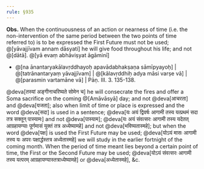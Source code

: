 ```yaml
---
rule: §935
---
```


**Obs.** When the continuousness of an action or nearness of time (i.e. the non-intervention of the same period between the two points of time referred to) is to be expressed the First Future must not be used; @[yāvajjīvam annam dāsyati] he will give food throughout his life; and not @[dātā]. @[yā evaṃ abhāviṣyat āgāminī]

- @[na ānantaryakālavṛddhayoḥ apavādabhakṣaṇa sāmīpyayoḥ] | @[tatrānantaryaṃ yāvajjīvam] | @[kālavṛddhiḥ adya māsi varṣe vā] | @[parasmin vartamāne vā] | Pāṇ. III. 3. 135-138.

@deva[तस्यां अङ्गीनाचरिष्यते सोमेन च] he will consecrate the fires and offer a Soma sacrifice on the coming @[Amāvāsyā] day; and not @deva[आचरता] and @deva[यजता]; also when limit of time or place is expressed and the word @deva[सदा] is used in a sentence; @deva[यः अयं द्विवर्षः आगामी तस्य यत्प्रथमं सदा तत्र सक्तून् पास्यामः] and not @deva[पास्याम]; @deva[यः अयं संवत्सरः आगामी तस्य यदेतत् आग्रहायण्याः पूर्णमासं युक्तं तत्र अध्येष्यामहे] and not @deva[भविष्यतास्महे]; but when the word @deva[पक्ष] is used the First Future may be used; @deva[योऽयं मासः आगामी तस्य यः अपरः पक्षार्द्धस्तत्र अध्येतास्महे] we will study in the earlier fortnight of the coming month. When the period of time meant lies beyond a certain point of time, the First or the Second Future may be used; @deva[योऽयं संवत्सरः आगामी तस्य यत्परम् आग्रहायण्यास्तत्राध्येष्यामहे] or @deva[अध्येतास्महे], &c.